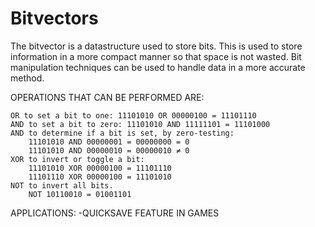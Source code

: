 # Bitvectors
The bitvector is a datastructure used to store bits. This is used to store information 
in a more compact manner so that space is not wasted. Bit manipulation techniques can be used
to handle data in a more accurate method.  

OPERATIONS THAT CAN BE PERFORMED ARE:  

    OR to set a bit to one: 11101010 OR 00000100 = 11101110
    AND to set a bit to zero: 11101010 AND 11111101 = 11101000
    AND to determine if a bit is set, by zero-testing:
        11101010 AND 00000001 = 00000000 = 0
        11101010 AND 00000010 = 00000010 ≠ 0
    XOR to invert or toggle a bit:
        11101010 XOR 00000100 = 11101110
        11101110 XOR 00000100 = 11101010
    NOT to invert all bits.
        NOT 10110010 = 01001101


  APPLICATIONS:
  -QUICKSAVE FEATURE IN GAMES
